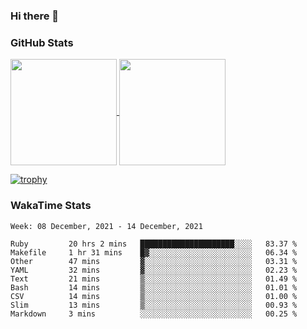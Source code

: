 ### Hi there 👋

### GitHub Stats

<a href="https://github.com/anuraghazra/github-readme-stats">
  <img align="center" height="170px" src="https://github-readme-stats.vercel.app/api/top-langs/?username=tksfjt1024&layout=compact&count_private=true&show_icons=true&show_icons=true&theme=graywhite" />
</a>
<a href="https://github.com/anuraghazra/github-readme-stats">
  <img align="center" height="170px" src="https://github-readme-stats.vercel.app/api?username=tksfjt1024&count_private=true&show_icons=true&show_icons=true&theme=graywhite" />
</a>

[![trophy](https://github-profile-trophy.vercel.app/?username=tksfjt1024)](https://github.com/ryo-ma/github-profile-trophy)

### WakaTime Stats

<!--START_SECTION:waka-->
```text
Week: 08 December, 2021 - 14 December, 2021

Ruby         20 hrs 2 mins   █████████████████████░░░░   83.37 % 
Makefile     1 hr 31 mins    █▓░░░░░░░░░░░░░░░░░░░░░░░   06.34 % 
Other        47 mins         ▓░░░░░░░░░░░░░░░░░░░░░░░░   03.31 % 
YAML         32 mins         ▓░░░░░░░░░░░░░░░░░░░░░░░░   02.23 % 
Text         21 mins         ▒░░░░░░░░░░░░░░░░░░░░░░░░   01.49 % 
Bash         14 mins         ▒░░░░░░░░░░░░░░░░░░░░░░░░   01.01 % 
CSV          14 mins         ▒░░░░░░░░░░░░░░░░░░░░░░░░   01.00 % 
Slim         13 mins         ▒░░░░░░░░░░░░░░░░░░░░░░░░   00.93 % 
Markdown     3 mins          ░░░░░░░░░░░░░░░░░░░░░░░░░   00.25 % 
```
<!--END_SECTION:waka-->
